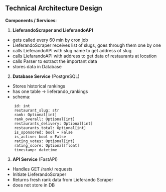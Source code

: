
## Technical Architecture Design

**Components / Services**:
1. **LieferandoScraper and LieferandoAPI**
- gets called every 60 min by cron job
- LieferandoScraper receives list of slugs, goes through them one by one
- calls LieferandoAPI with slug name to get address of slug
- calls LiefarandoAPI with address to get data of restaurants at location
- calls Parser to extract the important data
- stores data in Database

2. **Database Service** (PostgreSQL)
- Stores historical rankings
- has one table -> lieferando_rankings
- schema:
```
    id: int
    restaurant_slug: str
    rank: Optional[int]
    rank_overall: Optional[int]
    restaurants_delivery: Optional[int]
    restaurants_total: Optional[int]
    is_sponsored: bool = False
    is_active: bool = False 
    rating_votes: Optional[int]
    rating_score: Optional[float]
    timestamp: datetime
```

3. **API Service** (FastAPI)
- Handles GET /rank/<slug> requests
- Initiate LieferandoScraper
- Returns fresh rank data from Lieferando Scraper
- does not store in DB
